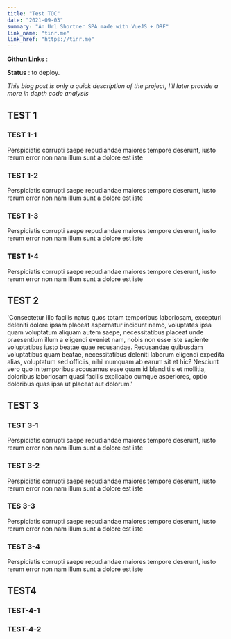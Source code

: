 ```yaml
---
title: "Test TOC"
date: "2021-09-03"
summary: "An Url Shortner SPA made with VueJS + DRF"
link_name: "tinr.me"
link_href: "https://tinr.me"
---
```


**Githun Links** :

**Status** : to deploy.

_This blog post is only a quick description of the project, I'll later provide a more in depth code analysis_

## TEST 1

### TEST 1-1

Perspiciatis corrupti saepe repudiandae maiores tempore deserunt, iusto rerum error non nam illum sunt a dolore est iste

### TEST 1-2

Perspiciatis corrupti saepe repudiandae maiores tempore deserunt, iusto rerum error non nam illum sunt a dolore est iste

### TEST 1-3

Perspiciatis corrupti saepe repudiandae maiores tempore deserunt, iusto rerum error non nam illum sunt a dolore est iste

### TEST 1-4

Perspiciatis corrupti saepe repudiandae maiores tempore deserunt, iusto rerum error non nam illum sunt a dolore est iste

## TEST 2

'Consectetur illo facilis natus quos totam temporibus laboriosam, excepturi deleniti dolore ipsam placeat aspernatur incidunt nemo, voluptates ipsa quam voluptatum aliquam autem saepe, necessitatibus placeat unde praesentium illum a eligendi eveniet nam, nobis non esse iste sapiente voluptatibus iusto beatae quae recusandae. Recusandae quibusdam voluptatibus quam beatae, necessitatibus deleniti laborum eligendi expedita alias, voluptatum sed officiis, nihil numquam ab earum sit et hic? Nesciunt vero quo in temporibus accusamus esse quam id blanditiis et mollitia, doloribus laboriosam quasi facilis explicabo cumque asperiores, optio doloribus quas ipsa ut placeat aut dolorum.'

## TEST 3

### TEST 3-1

Perspiciatis corrupti saepe repudiandae maiores tempore deserunt, iusto rerum error non nam illum sunt a dolore est iste

### TEST 3-2

Perspiciatis corrupti saepe repudiandae maiores tempore deserunt, iusto rerum error non nam illum sunt a dolore est iste

### TES 3-3

Perspiciatis corrupti saepe repudiandae maiores tempore deserunt, iusto rerum error non nam illum sunt a dolore est iste

### TEST 3-4

Perspiciatis corrupti saepe repudiandae maiores tempore deserunt, iusto rerum error non nam illum sunt a dolore est iste

## TEST4

### TEST-4-1

### TEST-4-2
